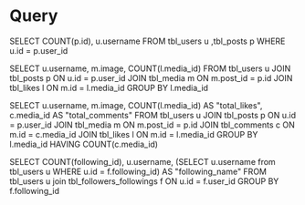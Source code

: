 # Query

SELECT COUNT(p.id), u.username
FROM tbl_users u ,tbl_posts p
WHERE u.id = p.user_id



SELECT u.username, m.image, COUNT(l.media_id)
FROM tbl_users u 
JOIN tbl_posts p 
ON u.id = p.user_id
JOIN tbl_media m
ON m.post_id = p.id
JOIN tbl_likes l
ON m.id = l.media_id
GROUP BY l.media_id


SELECT u.username, m.image, COUNT(l.media_id) AS "total_likes", c.media_id AS "total_comments"
FROM tbl_users u 
JOIN tbl_posts p 
ON u.id = p.user_id
JOIN tbl_media m
ON m.post_id = p.id
JOIN tbl_comments c
ON m.id = c.media_id
JOIN tbl_likes l
ON m.id = l.media_id
GROUP BY l.media_id
HAVING COUNT(c.media_id)



SELECT COUNT(following_id), u.username, (SELECT u.username from tbl_users u WHERE u.id = f.following_id) AS "following_name"
FROM tbl_users u
join tbl_followers_followings f
ON u.id = f.user_id
GROUP BY f.following_id

